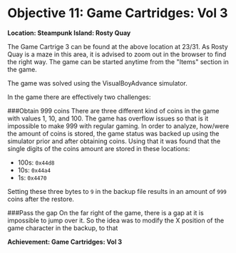 # Objective 11: Game Cartridges: Vol 3
**Location: Steampunk Island: Rosty Quay**  

The Game Cartrige 3 can be found at the above location at 23/31. As Rosty Quay is a maze in this area, it is advised to zoom out in the browser to find the right way.
The game can be started anytime from the "Items" section in the game.

The game was solved using the VisualBoyAdvance simulator.

In the game there are effectively two challenges:

###Obtain 999 coins
There are three different kind of coins in the game with values 1, 10, and 100. The game has overflow issues so that is it impossible to make 999 with regular gaming.
In order to analyze, how/were the amount of coins is stored, the game status was backed up using the simulator prior and after obtaining coins.
Using that it was found that the single digits of the coins amount are stored in these locations:

- 100s: `0x44d8`
- 10s: `0x44a4`
- 1s: `0x4470`

Setting these three bytes to `9` in the backup file results in an amount of `999` coins after the restore.

###Pass the gap
On the far right of the game, there is a gap at it is impossible to jump over it.
So the idea was to modify the X position of the game character in the backup, to that 


**Achievement: Game Cartridges: Vol 3**
<!--stackedit_data:
eyJoaXN0b3J5IjpbLTEzODQ2MDg1NDksLTIwMTAxOTI2M119
-->